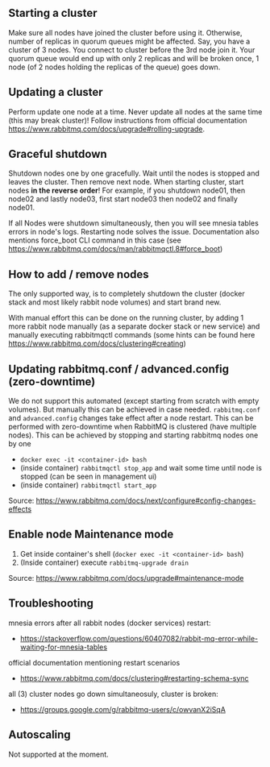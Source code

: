 ## Starting a cluster

Make sure all nodes have joined the cluster before using it. Otherwise, number of replicas in quorum queues might be affected. Say, you have a cluster of 3 nodes. You connect to cluster before the 3rd node join it. Your quorum queue would end up with only 2 replicas and will be broken once, 1 node (of 2 nodes holding the replicas of the queue) goes down.

## Updating a cluster

Perform update one node at a time. Never update all nodes at the same time (this may break cluster)! Follow instructions from official documentation https://www.rabbitmq.com/docs/upgrade#rolling-upgrade.

## Graceful shutdown

Shutdown nodes one by one gracefully. Wait until the nodes is stopped and leaves the cluster. Then remove next node. When starting cluster, start nodes **in the reverse order**! For example, if you shutdown node01, then node02 and lastly node03, first start node03 then node02 and finally node01.

If all Nodes were shutdown simultaneously, then you will see mnesia tables errors in node's logs. Restarting node solves the issue. Documentation also mentions force_boot CLI command in this case (see https://www.rabbitmq.com/docs/man/rabbitmqctl.8#force_boot)

## How to add / remove nodes

The only supported way, is to completely shutdown the cluster (docker stack and most likely rabbit node volumes) and start brand new.

With manual effort this can be done on the running cluster, by adding 1 more rabbit node manually (as a separate docker stack or new service) and manually executing rabbitmqctl commands (some hints can be found here https://www.rabbitmq.com/docs/clustering#creating)

## Updating rabbitmq.conf / advanced.config (zero-downtime)

We do not support this automated (except starting from scratch with empty volumes). But manually this can be achieved in case needed. `rabbitmq.conf` and `advanced.config` changes take effect after a node restart. This can be performed with zero-downtime when RabbitMQ is clustered (have multiple nodes). This can be achieved by stopping and starting rabbitmq nodes one by one
* `docker exec -it <container-id> bash`
* (inside container) `rabbitmqctl stop_app` and wait some time until node is stopped (can be seen in management ui)
* (inside container) `rabbitmqctl start_app`

Source: https://www.rabbitmq.com/docs/next/configure#config-changes-effects

## Enable node Maintenance mode

1. Get inside container's shell (`docker exec -it <container-id> bash`)
2. (Inside container) execute `rabbitmq-upgrade drain`

Source: https://www.rabbitmq.com/docs/upgrade#maintenance-mode

## Troubleshooting
mnesia errors after all rabbit nodes (docker services) restart:
* https://stackoverflow.com/questions/60407082/rabbit-mq-error-while-waiting-for-mnesia-tables

official documentation mentioning restart scenarios
* https://www.rabbitmq.com/docs/clustering#restarting-schema-sync

all (3) cluster nodes go down simultaneosuly, cluster is broken:
* https://groups.google.com/g/rabbitmq-users/c/owvanX2iSqA

## Autoscaling

Not supported at the moment.
